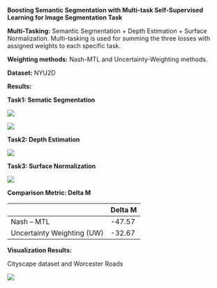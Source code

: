 **Boosting Semantic Segmentation with Multi-task Self-Supervised Learning for Image Segmentation Task** 

**Multi-Tasking:** Semantic Segmentation + Depth Estimation + Surface Normalization. Multi-tasking is used for summing the three losses with assigned weights to each specific task. 

**Weighting methods:** Nash-MTL and Uncertainty-Weighting methods. 

**Dataset:** NYU2D  

**Results:** 

**Task1: Sematic Segmentation**  

![](Aspose.Words.9f0d2f36-7722-4604-beb3-c77612de8ef6.001.png)

![](Aspose.Words.9f0d2f36-7722-4604-beb3-c77612de8ef6.002.png)

**Task2: Depth Estimation**  

![](Aspose.Words.9f0d2f36-7722-4604-beb3-c77612de8ef6.003.png)

**Task3: Surface Normalization**  

![](Aspose.Words.9f0d2f36-7722-4604-beb3-c77612de8ef6.004.png)


**Comparison Metric: Delta M**  

||Delta M  |
| :- | - |
|Nash – MTL  |-47.57 |
|Uncertainty Weighting (UW) |-32.67 |


**Visualization Results:** 

Cityscape dataset and Worcester Roads

![](Aspose.Words.9f0d2f36-7722-4604-beb3-c77612de8ef6.005.png)

